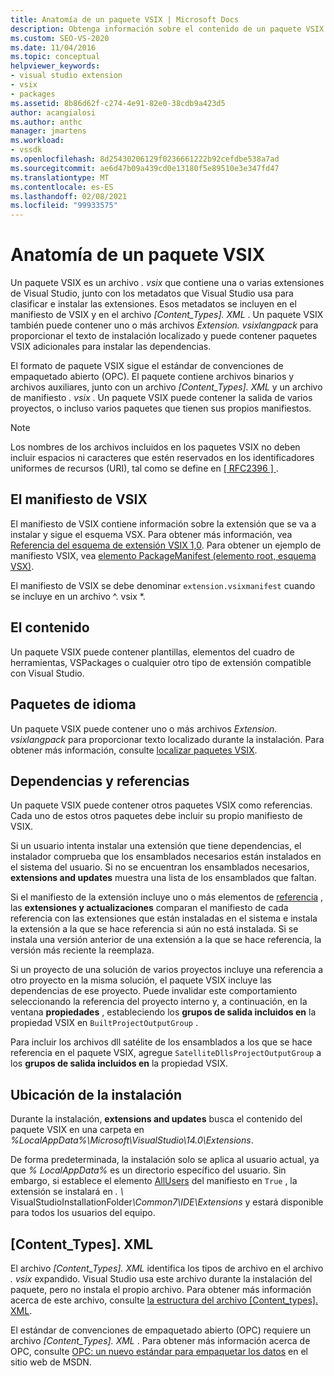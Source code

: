 ```yaml
---
title: Anatomía de un paquete VSIX | Microsoft Docs
description: Obtenga información sobre el contenido de un paquete VSIX en Visual Studio, un archivo que contiene una o varias extensiones de Visual Studio y un archivo de manifiesto de metadatos.
ms.custom: SEO-VS-2020
ms.date: 11/04/2016
ms.topic: conceptual
helpviewer_keywords:
- visual studio extension
- vsix
- packages
ms.assetid: 8b86d62f-c274-4e91-82e0-38cdb9a423d5
author: acangialosi
ms.author: anthc
manager: jmartens
ms.workload:
- vssdk
ms.openlocfilehash: 8d25430206129f0236661222b92cefdbe538a7ad
ms.sourcegitcommit: ae6d47b09a439cd0e13180f5e89510e3e347fd47
ms.translationtype: MT
ms.contentlocale: es-ES
ms.lasthandoff: 02/08/2021
ms.locfileid: "99933575"
---
```

# <a name="anatomy-of-a-vsix-package"></a>Anatomía de un paquete VSIX
Un paquete VSIX es un archivo *. vsix* que contiene una o varias extensiones de Visual Studio, junto con los metadatos que Visual Studio usa para clasificar e instalar las extensiones. Esos metadatos se incluyen en el manifiesto de VSIX y en el archivo *[Content_Types]. XML* . Un paquete VSIX también puede contener uno o más archivos *Extension. vsixlangpack* para proporcionar el texto de instalación localizado y puede contener paquetes VSIX adicionales para instalar las dependencias.

 El formato de paquete VSIX sigue el estándar de convenciones de empaquetado abierto (OPC). El paquete contiene archivos binarios y archivos auxiliares, junto con un archivo *[Content_Types]. XML* y un archivo de manifiesto *. vsix* . Un paquete VSIX puede contener la salida de varios proyectos, o incluso varios paquetes que tienen sus propios manifiestos.

> [!NOTE]
> Los nombres de los archivos incluidos en los paquetes VSIX no deben incluir espacios ni caracteres que estén reservados en los identificadores uniformes de recursos (URI), tal como se define en [ \[ RFC2396 \] ](https://www.rfc-editor.org/rfc/rfc2396.txt).

## <a name="the-vsix-manifest"></a>El manifiesto de VSIX
 El manifiesto de VSIX contiene información sobre la extensión que se va a instalar y sigue el esquema VSX. Para obtener más información, vea [Referencia del esquema de extensión VSIX 1,0](/previous-versions/dd393700(v=vs.110)). Para obtener un ejemplo de manifiesto VSIX, vea [elemento PackageManifest (elemento root, esquema VSX)](/previous-versions/dd393754(v=vs.110)).

 El manifiesto de VSIX se debe denominar `extension.vsixmanifest` cuando se incluye en un archivo ^. vsix *.

## <a name="the-content"></a>El contenido
 Un paquete VSIX puede contener plantillas, elementos del cuadro de herramientas, VSPackages o cualquier otro tipo de extensión compatible con Visual Studio.

## <a name="language-packs"></a>Paquetes de idioma
 Un paquete VSIX puede contener uno o más archivos *Extension. vsixlangpack* para proporcionar texto localizado durante la instalación. Para obtener más información, consulte [localizar paquetes VSIX](../extensibility/localizing-vsix-packages.md).

## <a name="dependencies-and-references"></a>Dependencias y referencias
 Un paquete VSIX puede contener otros paquetes VSIX como referencias. Cada uno de estos otros paquetes debe incluir su propio manifiesto de VSIX.

 Si un usuario intenta instalar una extensión que tiene dependencias, el instalador comprueba que los ensamblados necesarios están instalados en el sistema del usuario. Si no se encuentran los ensamblados necesarios, **extensions and updates** muestra una lista de los ensamblados que faltan.

 Si el manifiesto de la extensión incluye uno o más elementos de [referencia](/previous-versions/visualstudio/visual-studio-2010/dd393687(v=vs.100)) , las **extensiones y actualizaciones** comparan el manifiesto de cada referencia con las extensiones que están instaladas en el sistema e instala la extensión a la que se hace referencia si aún no está instalada. Si se instala una versión anterior de una extensión a la que se hace referencia, la versión más reciente la reemplaza.

 Si un proyecto de una solución de varios proyectos incluye una referencia a otro proyecto en la misma solución, el paquete VSIX incluye las dependencias de ese proyecto. Puede invalidar este comportamiento seleccionando la referencia del proyecto interno y, a continuación, en la ventana **propiedades** , estableciendo los **grupos de salida incluidos en** la propiedad VSIX en `BuiltProjectOutputGroup` .

 Para incluir los archivos dll satélite de los ensamblados a los que se hace referencia en el paquete VSIX, agregue `SatelliteDllsProjectOutputGroup` a los **grupos de salida incluidos en** la propiedad VSIX.

## <a name="installation-location"></a>Ubicación de la instalación
 Durante la instalación, **extensions and updates** busca el contenido del paquete VSIX en una carpeta en *%LocalAppData%\Microsoft\VisualStudio\14.0\Extensions*.

 De forma predeterminada, la instalación solo se aplica al usuario actual, ya que *% LocalAppData%* es un directorio específico del usuario. Sin embargo, si establece el elemento [AllUsers](/previous-versions/ee191547(v=vs.110)) del manifiesto en `True` , la extensión se instalará en <em>. \\ </em> VisualStudioInstallationFolder<em>\Common7\IDE\Extensions</em> y estará disponible para todos los usuarios del equipo.

## <a name="content_typesxml"></a>[Content_Types]. XML
 El archivo *[Content_Types]. XML* identifica los tipos de archivo en el archivo *. vsix* expandido. Visual Studio usa este archivo durante la instalación del paquete, pero no instala el propio archivo. Para obtener más información acerca de este archivo, consulte [la estructura del archivo [Content_types]. XML](the-structure-of-the-content-types-dot-xml-file.md).

 El estándar de convenciones de empaquetado abierto (OPC) requiere un archivo *[Content_Types]. XML* . Para obtener más información acerca de OPC, consulte [OPC: un nuevo estándar para empaquetar los datos](/archive/blogs/msdnmagazine/opc-a-new-standard-for-packaging-your-data) en el sitio web de MSDN.